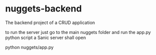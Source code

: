 # nuggets-backend
The backend project of a CRUD application 

to run the server just go to the main nuggets folder and run the app.py python script
a Sanic server shall open

python nuggets/app.py 

